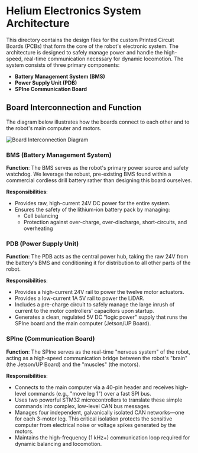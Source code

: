 # Helium Electronics System Architecture

This directory contains the design files for the custom Printed Circuit Boards (PCBs) that form the core of the robot's electronic system. The architecture is designed to safely manage power and handle the high-speed, real-time communication necessary for dynamic locomotion. The system consists of three primary components:

- **Battery Management System (BMS)**
- **Power Supply Unit (PDB)**
- **SPIne Communication Board**

## Board Interconnection and Function

The diagram below illustrates how the boards connect to each other and to the robot's main computer and motors.

![Board Interconnection Diagram](https://github.com/user-attachments/assets/06cc2278-a18b-492b-81f3-8366032f9ce6)

### BMS (Battery Management System)

**Function**: The BMS serves as the robot's primary power source and safety watchdog. We leverage the robust, pre-existing BMS found within a commercial cordless drill battery rather than designing this board ourselves.

**Responsibilities**:
- Provides raw, high-current 24V DC power for the entire system.
- Ensures the safety of the lithium-ion battery pack by managing:
  - Cell balancing
  - Protection against over-charge, over-discharge, short-circuits, and overheating

### PDB (Power Supply Unit)

**Function**: The PDB acts as the central power hub, taking the raw 24V from the battery's BMS and conditioning it for distribution to all other parts of the robot.

**Responsibilities**:
- Provides a high-current 24V rail to power the twelve motor actuators.
- Provides a low-current 1A 5V rail to power the LiDAR.
- Includes a pre-charge circuit to safely manage the large inrush of current to the motor controllers' capacitors upon startup.
- Generates a clean, regulated 5V DC "logic power" supply that runs the SPIne board and the main computer (Jetson/UP Board).

### SPIne (Communication Board)

**Function**: The SPIne serves as the real-time "nervous system" of the robot, acting as a high-speed communication bridge between the robot's "brain" (the Jetson/UP Board) and the "muscles" (the motors).

**Responsibilities**:
- Connects to the main computer via a 40-pin header and receives high-level commands (e.g., "move leg 1") over a fast SPI bus.
- Uses two powerful STM32 microcontrollers to translate these simple commands into complex, low-level CAN bus messages.
- Manages four independent, galvanically isolated CAN networks—one for each 3-motor leg. This critical isolation protects the sensitive computer from electrical noise or voltage spikes generated by the motors.
- Maintains the high-frequency (1 kHz+) communication loop required for dynamic balancing and locomotion.
